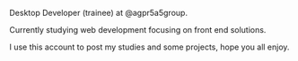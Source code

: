 Desktop Developer (trainee) at @agpr5a5group.

Currently studying web development focusing on front end solutions.

I use this account to post my studies and some projects, hope you all enjoy.

